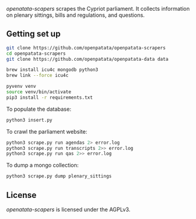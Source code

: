 *openatata-scapers* scrapes the Cypriot parliament. It collects information on
plenary sittings, bills and regulations, and questions.

## Getting set up

```bash
git clone https://github.com/openpatata/openpatata-scrapers
cd openpatata-scrapers
git clone https://github.com/openpatata/openpatata-data data

brew install icu4c mongodb python3
brew link --force icu4c

pyvenv venv
source venv/bin/activate
pip3 install -r requirements.txt
```

To populate the database:

```bash
python3 insert.py
```

To crawl the parliament website:

```bash
python3 scrape.py run agendas 2> error.log
python3 scrape.py run transcripts 2>> error.log
python3 scrape.py run qas 2>> error.log
```

To dump a mongo collection:

```bash
python3 scrape.py dump plenary_sittings
```

## License

*openatata-scapers* is licensed under the AGPLv3.
